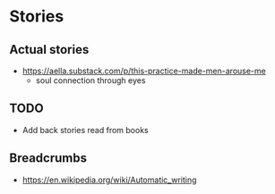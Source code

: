 # Stories

## Actual stories

- https://aella.substack.com/p/this-practice-made-men-arouse-me
  - soul connection through eyes

## TODO

- Add back stories read from books

## Breadcrumbs

- https://en.wikipedia.org/wiki/Automatic_writing

